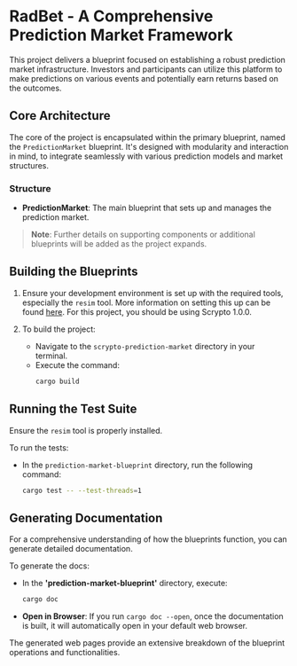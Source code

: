 # RadBet - A Comprehensive Prediction Market Framework

This project delivers a blueprint focused on establishing a robust prediction market infrastructure. Investors and participants can utilize this platform to make predictions on various events and potentially earn returns based on the outcomes.

## Core Architecture

The core of the project is encapsulated within the primary blueprint, named the `PredictionMarket` blueprint. It's designed with modularity and interaction in mind, to integrate seamlessly with various prediction models and market structures.

### Structure

- **PredictionMarket**: The main blueprint that sets up and manages the prediction market.

> **Note**: Further details on supporting components or additional blueprints will be added as the project expands.

## Building the Blueprints

1. Ensure your development environment is set up with the required tools, especially the `resim` tool. More information on setting this up can be found [here](https://docs.radixdlt.com/docs). For this project, you should be using Scrypto 1.0.0.

2. To build the project:
   - Navigate to the `scrypto-prediction-market` directory in your terminal.
   - Execute the command:
     ```bash
     cargo build
     ```

## Running the Test Suite

Ensure the `resim` tool is properly installed.

To run the tests:
- In the `prediction-market-blueprint` directory, run the following command:
  ```bash
  cargo test -- --test-threads=1

## Generating Documentation

For a comprehensive understanding of how the blueprints function, you can generate detailed documentation.

To generate the docs:

- In the **'prediction-market-blueprint'** directory, execute:
  ```bash
  cargo doc
  ```
- **Open in Browser**: If you run `cargo doc --open`, once the documentation is built, it will automatically open in your default web browser.


The generated web pages provide an extensive breakdown of the blueprint operations and functionalities.
